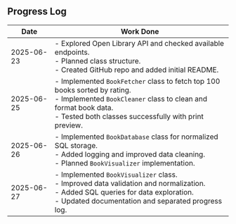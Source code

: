 ## Progress Log

| Date       | Work Done                                                                                             |
|------------|------------------------------------------------------------------------------------------------------|
| 2025-06-23 | - Explored Open Library API and checked available endpoints. <br> - Planned class structure. <br> - Created GitHub repo and added initial README. |
| 2025-06-25 | - Implemented `BookFetcher` class to fetch top 100 books sorted by rating.<br> - Implemented `BookCleaner` class to clean and format book data.<br> - Tested both classes successfully with print preview. |
| 2025-06-26 | - Implemented `BookDatabase` class for normalized SQL storage.<br> - Added logging and improved data cleaning.<br> - Planned `BookVisualizer` implementation. |
| 2025-06-27 | - Implemented `BookVisualizer` class.<br> - Improved data validation and normalization.<br> - Added SQL queries for data exploration.<br> - Updated documentation and separated progress log.